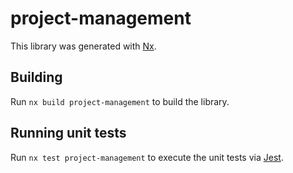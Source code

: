 # project-management

This library was generated with [Nx](https://nx.dev).

## Building

Run `nx build project-management` to build the library.

## Running unit tests

Run `nx test project-management` to execute the unit tests via [Jest](https://jestjs.io).
